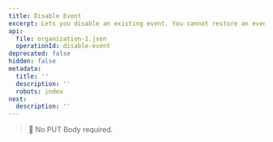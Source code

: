 ```yaml
---
title: Disable Event
excerpt: Lets you disable an existing event. You cannot restore an event once disabled.
api:
  file: organization-1.json
  operationId: disable-event
deprecated: false
hidden: false
metadata:
  title: ''
  description: ''
  robots: index
next:
  description: ''
---
```

> 📘 No PUT Body required.
